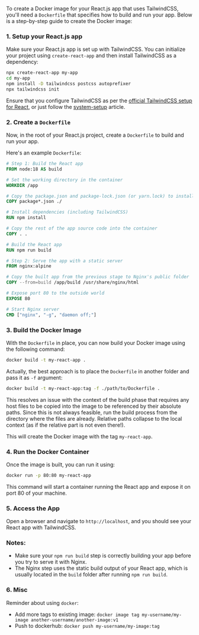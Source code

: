 To create a Docker image for your React.js app that uses TailwindCSS, you'll need a `Dockerfile` that specifies how to build and run your app. Below is a step-by-step guide to create the Docker image:

### 1. Setup your React.js app
Make sure your React.js app is set up with TailwindCSS. You can initialize your project using `create-react-app` and then install TailwindCSS as a dependency:

```bash
npx create-react-app my-app
cd my-app
npm install -D tailwindcss postcss autoprefixer
npx tailwindcss init
```

Ensure that you configure TailwindCSS as per the [official TailwindCSS setup for React](https://tailwindcss.com/docs/guides/create-react-app), or just follow the [system-setup](./system-setup.md) article.

### 2. Create a `Dockerfile`
Now, in the root of your React.js project, create a `Dockerfile` to build and run your app.

Here's an example `Dockerfile`:

```dockerfile
# Step 1: Build the React app
FROM node:18 AS build

# Set the working directory in the container
WORKDIR /app

# Copy the package.json and package-lock.json (or yarn.lock) to install dependencies
COPY package*.json ./

# Install dependencies (including TailwindCSS)
RUN npm install

# Copy the rest of the app source code into the container
COPY . .

# Build the React app
RUN npm run build

# Step 2: Serve the app with a static server
FROM nginx:alpine

# Copy the built app from the previous stage to Nginx's public folder
COPY --from=build /app/build /usr/share/nginx/html

# Expose port 80 to the outside world
EXPOSE 80

# Start Nginx server
CMD ["nginx", "-g", "daemon off;"]
```

### 3. Build the Docker Image
With the `Dockerfile` in place, you can now build your Docker image using the following command:

```bash
docker build -t my-react-app .
```

Actually, the best approach is to place the `Dockerfile` in another folder and pass it as `-f` argument:

```bash
docker build -t my-react-app:tag -f ./path/to/Dockerfile .
```
This resolves an issue with the context of the build phase that requires any host files to be copied into the image to be referenced by their absolute paths. 
Since this is not always feasible, run the build process from the directory where the files are already. Relative paths collapse to the local context (as if the relative part is not even there!).

This will create the Docker image with the tag `my-react-app`.

### 4. Run the Docker Container
Once the image is built, you can run it using:

```bash
docker run -p 80:80 my-react-app
```

This command will start a container running the React app and expose it on port 80 of your machine.

### 5. Access the App
Open a browser and navigate to `http://localhost`, and you should see your React app with TailwindCSS.

### Notes:
- Make sure your `npm run build` step is correctly building your app before you try to serve it with Nginx.
- The Nginx step uses the static build output of your React app, which is usually located in the `build` folder after running `npm run build`.

### 6. Misc
Reminder about using `docker`:
- Add more tags to existing image: `docker image tag my-username/my-image another-username/another-image:v1`
- Push to dockerhub: `docker push my-username/my-image:tag`
